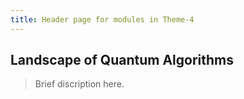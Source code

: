 ```yaml
---
title: Header page for modules in Theme-4
---
```


## Landscape of Quantum Algorithms

> Brief discription here.
